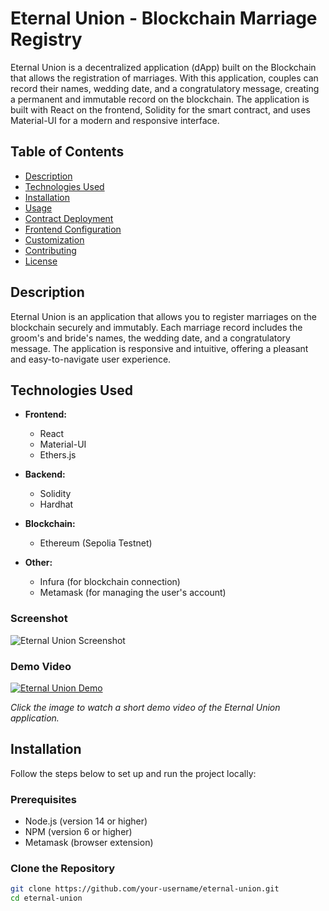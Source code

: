 # Eternal Union - Blockchain Marriage Registry

Eternal Union is a decentralized application (dApp) built on the Blockchain that allows the registration of marriages. With this application, couples can record their names, wedding date, and a congratulatory message, creating a permanent and immutable record on the blockchain. The application is built with React on the frontend, Solidity for the smart contract, and uses Material-UI for a modern and responsive interface.

## Table of Contents

- [Description](#description)
- [Technologies Used](#technologies-used)
- [Installation](#installation)
- [Usage](#usage)
- [Contract Deployment](#contract-deployment)
- [Frontend Configuration](#frontend-configuration)
- [Customization](#customization)
- [Contributing](#contributing)
- [License](#license)

## Description

Eternal Union is an application that allows you to register marriages on the blockchain securely and immutably. Each marriage record includes the groom's and bride's names, the wedding date, and a congratulatory message. The application is responsive and intuitive, offering a pleasant and easy-to-navigate user experience.

## Technologies Used

- **Frontend:**
  - React
  - Material-UI
  - Ethers.js

- **Backend:**
  - Solidity
  - Hardhat

- **Blockchain:**
  - Ethereum (Sepolia Testnet)

- **Other:**
  - Infura (for blockchain connection)
  - Metamask (for managing the user's account)
 
 ### Screenshot

![Eternal Union Screenshot](./assets/screenshot.png)

### Demo Video

[![Eternal Union Demo](./assets/screenshot.png)](./assets/demo.mp4)

*Click the image to watch a short demo video of the Eternal Union application.*

## Installation

Follow the steps below to set up and run the project locally:

### Prerequisites

- Node.js (version 14 or higher)
- NPM (version 6 or higher)
- Metamask (browser extension)

### Clone the Repository

```bash
git clone https://github.com/your-username/eternal-union.git
cd eternal-union
